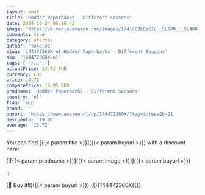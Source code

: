 ```yaml
---
layout: post
title: 'Hodder Paperbacks - Different Seasons'
date: 2024-10-24 06:16:42
image: 'https://m.media-amazon.com/images/I/41cC3kOqG1L._SL500_._SL400_.jpg'
comments: true
category: ofertas
author: 'tole.es'
slug: '144472360X-nl Hodder Paperbacks - Different Seasons'
sku: '144472360X-nl'
tags: [ '🇳🇱', ]
actualPrice: 13.72 EUR
currency: EUR
price: 13.72
comparePrice: 16.95 EUR
prodname: 'Hodder Paperbacks - Different Seasons'
country: 'nl'
flag: '🇳🇱'
brand: ''
buyurl: 'https://www.amazon.nl/dp/144472360X/?tag=tolees0b-21'
descuento: '19.06'
average: '13.72'
---
```


You can find [{{< param title >}}]({{< param buyurl >}}) with a discount here:

[![{{< param prodname >}}]({{< param image >}})]({{< param buyurl >}})

ℹ️:


[🛒 Buy it!!]({{< param buyurl >}})
{{<world>}}144472360X{{</world>}}
